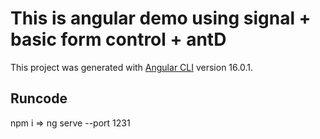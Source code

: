 # This is angular demo using signal + basic form control + antD  

This project was generated with [Angular CLI](https://github.com/angular/angular-cli) version 16.0.1.

##  Runcode 
npm i => ng serve --port 1231
